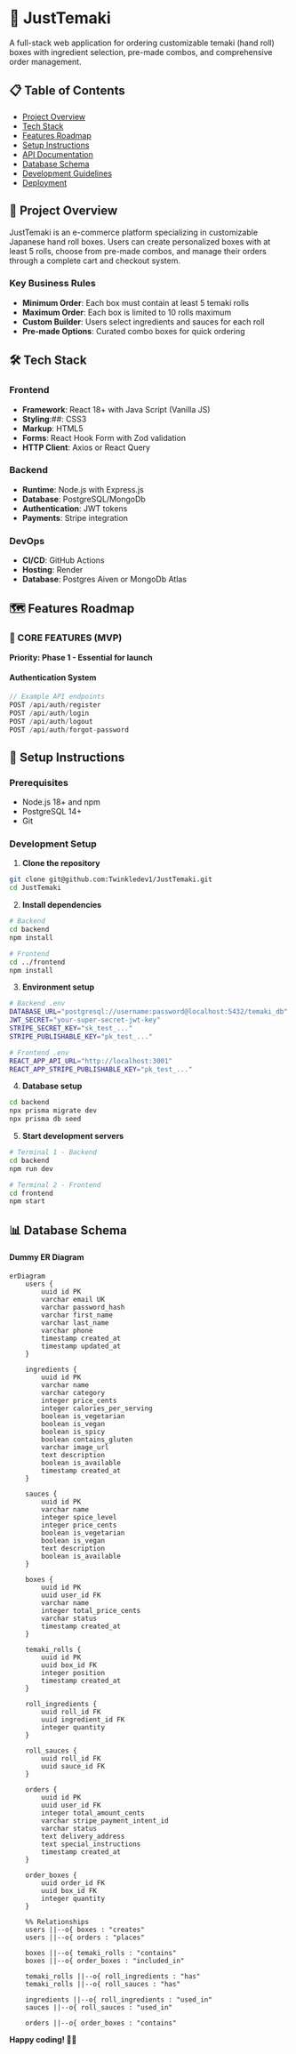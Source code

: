# 🍣 JustTemaki

A full-stack web application for ordering customizable temaki (hand roll) boxes with ingredient selection, pre-made combos, and comprehensive order management.

## 📋 Table of Contents
- [Project Overview](#-project-overview)
- [Tech Stack](#-tech-stack)
- [Features Roadmap](#-features-roadmap)
- [Setup Instructions](#-setup-instructions)
- [API Documentation](#-api-documentation)
- [Database Schema](#-database-schema)
- [Development Guidelines](#-development-guidelines)
- [Deployment](#-deployment)

## 🎯 Project Overview

JustTemaki is an e-commerce platform specializing in customizable Japanese hand roll boxes. Users can create personalized boxes with at least 5 rolls, choose from pre-made combos, and manage their orders through a complete cart and checkout system.

### Key Business Rules
- **Minimum Order**: Each box must contain at least 5 temaki rolls
- **Maximum Order**: Each box is limited to 10 rolls maximum
- **Custom Builder**: Users select ingredients and sauces for each roll
- **Pre-made Options**: Curated combo boxes for quick ordering

## 🛠 Tech Stack

### Frontend
- **Framework**: React 18+ with Java Script (Vanilla JS)
- **Styling**:##: CSS3
- **Markup**: HTML5 
- **Forms**: React Hook Form with Zod validation
- **HTTP Client**: Axios or React Query

### Backend
- **Runtime**: Node.js with Express.js
- **Database**: PostgreSQL/MongoDb
- **Authentication**: JWT tokens
- **Payments**: Stripe integration

### DevOps
- **CI/CD**: GitHub Actions
- **Hosting**: Render 
- **Database**: Postgres Aiven or MongoDb Atlas

## 🗺 Features Roadmap

### 🎯 CORE FEATURES (MVP)
**Priority: Phase 1 - Essential for launch**

#### Authentication System
```javascript
// Example API endpoints
POST /api/auth/register
POST /api/auth/login
POST /api/auth/logout
POST /api/auth/forgot-password
```

## 🚀 Setup Instructions

### Prerequisites
- Node.js 18+ and npm
- PostgreSQL 14+
- Git

### Development Setup

1. **Clone the repository**
```bash
git clone git@github.com:Twinkledev1/JustTemaki.git
cd JustTemaki
```

2. **Install dependencies**
```bash
# Backend
cd backend
npm install

# Frontend
cd ../frontend
npm install
```

3. **Environment setup**
```bash
# Backend .env
DATABASE_URL="postgresql://username:password@localhost:5432/temaki_db"
JWT_SECRET="your-super-secret-jwt-key"
STRIPE_SECRET_KEY="sk_test_..."
STRIPE_PUBLISHABLE_KEY="pk_test_..."

# Frontend .env
REACT_APP_API_URL="http://localhost:3001"
REACT_APP_STRIPE_PUBLISHABLE_KEY="pk_test_..."
```

4. **Database setup**
```bash
cd backend
npx prisma migrate dev
npx prisma db seed
```

5. **Start development servers**
```bash
# Terminal 1 - Backend
cd backend
npm run dev

# Terminal 2 - Frontend
cd frontend
npm start
```

## 📊 Database Schema

#### Dummy ER Diagram

```mermaid
erDiagram
    users {
        uuid id PK
        varchar email UK
        varchar password_hash
        varchar first_name
        varchar last_name
        varchar phone
        timestamp created_at
        timestamp updated_at
    }

    ingredients {
        uuid id PK
        varchar name
        varchar category
        integer price_cents
        integer calories_per_serving
        boolean is_vegetarian
        boolean is_vegan
        boolean is_spicy
        boolean contains_gluten
        varchar image_url
        text description
        boolean is_available
        timestamp created_at
    }

    sauces {
        uuid id PK
        varchar name
        integer spice_level
        integer price_cents
        boolean is_vegetarian
        boolean is_vegan
        text description
        boolean is_available
    }

    boxes {
        uuid id PK
        uuid user_id FK
        varchar name
        integer total_price_cents
        varchar status
        timestamp created_at
    }

    temaki_rolls {
        uuid id PK
        uuid box_id FK
        integer position
        timestamp created_at
    }

    roll_ingredients {
        uuid roll_id FK
        uuid ingredient_id FK
        integer quantity
    }

    roll_sauces {
        uuid roll_id FK
        uuid sauce_id FK
    }

    orders {
        uuid id PK
        uuid user_id FK
        integer total_amount_cents
        varchar stripe_payment_intent_id
        varchar status
        text delivery_address
        text special_instructions
        timestamp created_at
    }

    order_boxes {
        uuid order_id FK
        uuid box_id FK
        integer quantity
    }

    %% Relationships
    users ||--o{ boxes : "creates"
    users ||--o{ orders : "places"
    
    boxes ||--o{ temaki_rolls : "contains"
    boxes ||--o{ order_boxes : "included_in"
    
    temaki_rolls ||--o{ roll_ingredients : "has"
    temaki_rolls ||--o{ roll_sauces : "has"
    
    ingredients ||--o{ roll_ingredients : "used_in"
    sauces ||--o{ roll_sauces : "used_in"
    
    orders ||--o{ order_boxes : "contains"
```


**Happy coding! 🍣✨**
